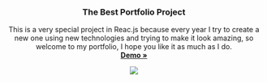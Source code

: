 <div align="center">
  <h3 align="center">The Best Portfolio Project</h3>
  <p align="center">
   This is a very special project in Reac.js because every year I try to create a new one using new technologies and trying to make it look amazing, so welcome to my portfolio, I hope you like it as much as I do.
    <br />
    <a href="https://creativesth.netlify.app/"><strong>Demo »</strong></a>
    <br />
  </p>
  <div align="center">
    <img src="/readme.webp"/>
  </div>
</div>
